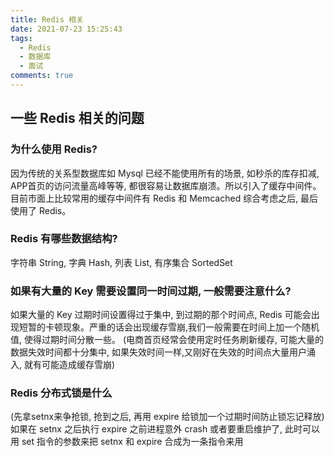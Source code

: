 ```yaml
---
title: Redis 相关
date: 2021-07-23 15:25:43
tags:
  - Redis
  - 数据库
  - 面试
comments: true
---
```


## 一些 Redis 相关的问题

### 为什么使用 Redis?

因为传统的关系型数据库如 Mysql 已经不能使用所有的场景, 如秒杀的库存扣减, APP首页的访问流量高峰等等, 都很容易让数据库崩溃。所以引入了缓存中间件。目前市面上比较常用的缓存中间件有 Redis 和 Memcached 综合考虑之后, 最后使用了 Redis。

### Redis 有哪些数据结构?

字符串 String, 字典 Hash, 列表 List, 有序集合 SortedSet

### 如果有大量的 Key 需要设置同一时间过期, 一般需要注意什么?

如果大量的 Key 过期时间设置得过于集中, 到过期的那个时间点, Redis 可能会出现短暂的卡顿现象。严重的话会出现缓存雪崩,我们一般需要在时间上加一个随机值, 使得过期时间分散一些。
(电商首页经常会使用定时任务刷新缓存, 可能大量的数据失效时间都十分集中, 如果失效时间一样,又刚好在失效的时间点大量用户涌入, 就有可能造成缓存雪崩)

### Redis 分布式锁是什么

(先拿setnx来争抢锁, 抢到之后, 再用 expire 给锁加一个过期时间防止锁忘记释放)
如果在 setnx 之后执行 expire 之前进程意外 crash 或者要重启维护了, 此时可以用 set 指令的参数来把 setnx 和 expire 合成为一条指令来用


